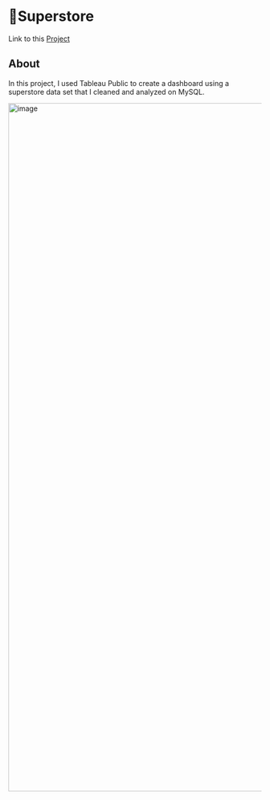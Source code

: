 
# 🏪Superstore

Link to this [Project](https://public.tableau.com/app/profile/kevin.wong5782/viz/SuperStore_16903356184670/Dashboard1)

## About

In this project, I used Tableau Public to create a dashboard using a superstore data set that I cleaned and analyzed on MySQL.



<img width="1371" alt="image" src="https://github.com/KevinWongSF/Portfolio/assets/136656858/85940348-4ebe-4975-be71-3e26f2a83319">




